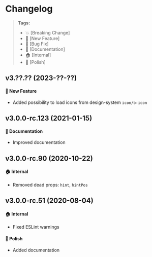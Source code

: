 Changelog
=========

> **Tags:**
> - :boom:       [Breaking Change]
> - :rocket:     [New Feature]
> - :bug:        [Bug Fix]
> - :memo:       [Documentation]
> - :house:      [Internal]
> - :nail_care:  [Polish]

## v3.??.?? (2023-??-??)

#### :rocket: New Feature

* Added possibility to load icons from design-system `icon/b-icon`

## v3.0.0-rc.123 (2021-01-15)

#### :memo: Documentation

* Improved documentation

## v3.0.0-rc.90 (2020-10-22)

#### :house: Internal

* Removed dead props: `hint`, `hintPos`

## v3.0.0-rc.51 (2020-08-04)

#### :house: Internal

* Fixed ESLint warnings

#### :nail_care: Polish

* Added documentation
